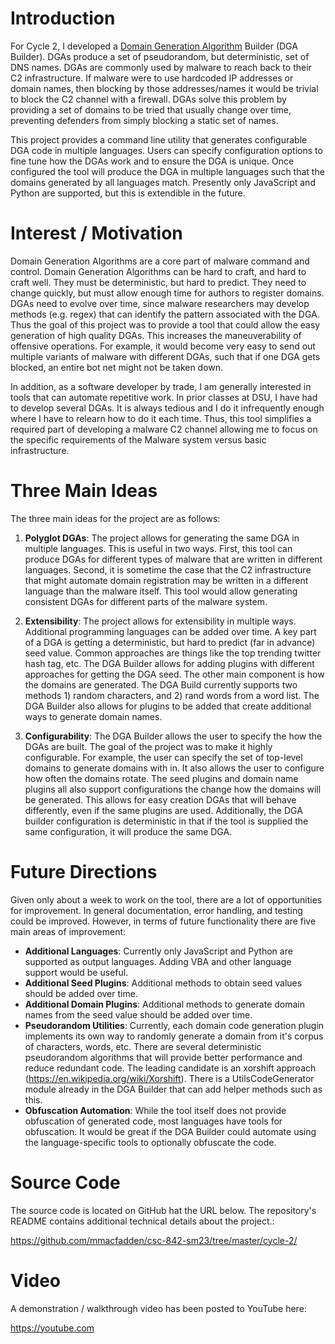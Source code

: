 # Introduction
For Cycle 2, I developed a [Domain Generation Algorithm](https://en.wikipedia.org/wiki/Domain_generation_algorithm) Builder (DGA Builder). DGAs produce a set of pseudorandom, but deterministic, set of DNS names.  DGAs are commonly used by malware to reach back to their C2 infrastructure. If malware were to use hardcoded IP addresses or domain names, then blocking by those addresses/names it would be trivial to block the C2 channel with a firewall.  DGAs solve this problem by providing a set of domains to be tried that usually change over time, preventing defenders from simply blocking a static set of names.  

This project provides a command line utility that generates configurable DGA code in multiple languages.  Users can specify configuration options to fine tune how the DGAs work and to ensure the DGA is unique.  Once configured the tool will produce the DGA in multiple languages such that the domains generated by all languages match.  Presently only JavaScript and Python are supported, but this is extendible in the future.

# Interest / Motivation
Domain Generation Algorithms are a core part of malware command and control. Domain Generation Algorithms can be hard to craft, and hard to craft well.  They must be deterministic, but hard to predict.  They need to change quickly, but must allow enough time for authors to register domains. DGAs need to evolve over time, since malware researchers may develop methods (e.g. regex) that can identify the pattern associated with the DGA.  Thus the goal of this project was to provide a tool that could allow the easy generation of high quality DGAs.  This increases the maneuverability of offensive operations.  For example, it would become very easy to send out multiple variants of malware with different DGAs, such that if one DGA gets blocked, an entire bot net might not be taken down.

In addition, as a software developer by trade, I am generally interested in tools that can automate repetitive work. In prior classes at DSU, I have had to develop several DGAs. It is always tedious and I do it infrequently enough where I have to relearn how to do it each time.  Thus, this tool simplifies a required part of developing a malware C2 channel allowing me to focus on the specific requirements of the Malware system versus basic infrastructure.


# Three Main Ideas
The three main ideas for the project are as follows:

1. **Polyglot DGAs**: The project allows for generating the same DGA in multiple languages.  This is useful in two ways. First, this tool can produce DGAs for different types of malware that are written in different languages.  Second, it is sometime the case that the C2 infrastructure that might automate domain registration may be written in a different language than the malware itself.  This tool would allow generating consistent DGAs for different parts of the malware system. 

2. **Extensibility**: The project allows for extensibility in multiple ways.  Additional programming languages can be added over time.  A key part of a DGA is getting a deterministic, but hard to predict (far in advance) seed value.  Common approaches are things like the top trending twitter hash tag, etc.  The DGA Builder allows for adding plugins with different approaches for getting the DGA seed.  The other main component is how the domains are generated.  The DGA Build currently supports two methods 1) random characters, and 2) rand words from a word list.  The DGA Builder also allows for plugins to be added that create additional ways to generate domain names.

3. **Configurability**: The DGA Builder allows the user to specify the how the DGAs are built.  The goal of the project was to make it highly configurable.  For example, the user can specify the set of top-level domains to generate domains with in.  It also allows the user to configure how often the domains rotate. The seed plugins and domain name plugins all also support configurations the change how the domains will be generated.  This allows for easy creation DGAs that will behave differently, even if the same plugins are used.  Additionally, the DGA builder configuration is deterministic in that if the tool is supplied the same configuration, it will produce the same DGA.


# Future Directions
Given only about a week to work on the tool, there are a lot of opportunities for improvement.  In general documentation, error handling, and testing could be improved.  However, in terms of future functionality there are five main areas of improvement:

  * **Additional Languages**: Currently only JavaScript and Python are supported as output languages.  Adding VBA and other language support would be useful.
  * **Additional Seed Plugins**:  Additional methods to obtain seed values should be added over time.
  * **Additional Domain Plugins**: Additional methods to generate domain names from the seed value should be added over time.
  * **Pseudorandom Utilities**: Currently, each domain code generation plugin implements its own way to randomly generate a domain from it's corpus of characters, words, etc.  There are several deterministic pseudorandom algorithms that will provide better performance and reduce redundant code.  The leading candidate is an xorshift approach (https://en.wikipedia.org/wiki/Xorshift).  There is a UtilsCodeGenerator module already in the DGA Builder that can add helper methods such as this.
  * **Obfuscation Automation**: While the tool itself does not provide obfuscation of generated code, most languages have tools for obfuscation. It would be great if the DGA Builder could automate using the language-specific tools to optionally obfuscate the code.

# Source Code
The source code is located on GitHub hat the URL below.  The repository's README contains additional technical details about the project.:

https://github.com/mmacfadden/csc-842-sm23/tree/master/cycle-2/


# Video
A demonstration / walkthrough video has been posted to YouTube here:

https://youtube.com